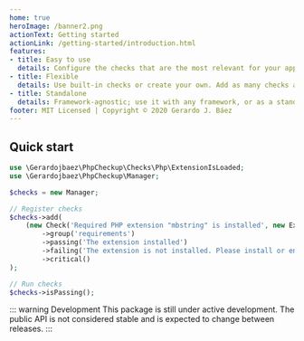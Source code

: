 ```yaml
---
home: true
heroImage: /banner2.png
actionText: Getting started
actionLink: /getting-started/introduction.html
features:
- title: Easy to use
  details: Configure the checks that are the most relevant for your application and done.
- title: Flexible
  details: Use built-in checks or create your own. Add as many checks as you need, easily.
- title: Standalone
  details: Framework-agnostic; use it with any framework, or as a standalone package.
footer: MIT Licensed | Copyright © 2020 Gerardo J. Báez
---
```


## Quick start
```php
use \Gerardojbaez\PhpCheckup\Checks\Php\ExtensionIsLoaded;
use \Gerardojbaez\PhpCheckup\Manager;

$checks = new Manager;

// Register checks
$checks->add(
    (new Check('Required PHP extension "mbstring" is installed', new ExtensionIsLoaded('mbstring')))
        ->group('requirements')
        ->passing('The extension installed')
        ->failing('The extension is not installed. Please install or enable it before proceeding.')
        ->critical()
);

// Run checks
$checks->isPassing();
```


::: warning Development
This package is still under active development. The public API is not considered stable and is expected to change between releases.
:::
